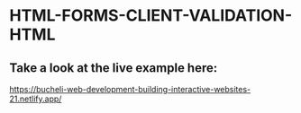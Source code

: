 # HTML-FORMS-CLIENT-VALIDATION-HTML

## Take a look at the live example here:
https://bucheli-web-development-building-interactive-websites-21.netlify.app/
